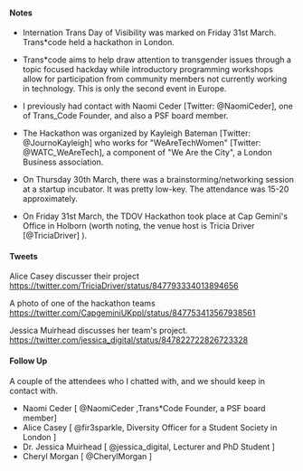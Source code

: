 
#### Notes
* Internation Trans Day of Visibility was marked on Friday 31st March. Trans*code held a hackathon in London.

* Trans*code aims to help draw attention to transgender issues through a topic focused hackday while introductory programming workshops allow for participation from community members not currently working in technology. 
This is only the second event in Europe.

* I previously had contact with Naomi Ceder [Twitter: @NaomiCeder], one of Trans_Code Founder, and also a PSF board member.

* The Hackathon was organized by Kayleigh Bateman [Twitter: @JournoKayleigh] who works for "WeAreTechWomen" [Twitter: @WATC_WeAreTech], a component of "We Are the City", a London Business association.

* On Thursday 30th March, there was a brainstorming/networking session at a startup incubator. It was pretty low-key. The attendance was 15-20 approximately.

* On Friday 31st March, the TDOV Hackathon took place at Cap Gemini's Office in Holborn (worth noting, the venue host is Tricia Driver [@TriciaDriver] ).

#### Tweets
Alice Casey discusser their project
https://twitter.com/TriciaDriver/status/847793334013894656

A photo of one of the hackathon teams
https://twitter.com/CapgeminiUKppl/status/847753413567938561

Jessica Muirhead discusses her team's project.
https://twitter.com/jessica_digital/status/847822722826723328

#### Follow Up

A couple of the attendees who I chatted with, and we should keep in contact with.

* Naomi Ceder [ @NaomiCeder ,Trans*Code Founder, a PSF board member] 
* Alice Casey [ @fir3sparkle, Diversity Officer for a Student Society in London ]
* Dr. Jessica Muirhead [ @jessica_digital, Lecturer and PhD Student ]
* Cheryl Morgan [ @CherylMorgan ]
